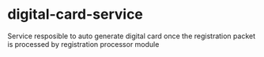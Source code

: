 # digital-card-service 
Service resposible to auto generate digital card once the registration packet is processed by registration processor module

